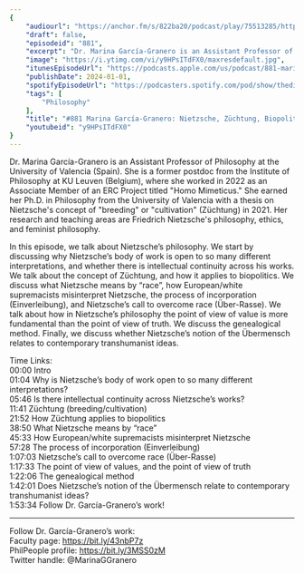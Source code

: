 ```yaml
---
{
	"audiourl": "https://anchor.fm/s/822ba20/podcast/play/75513285/https%3A%2F%2Fd3ctxlq1ktw2nl.cloudfront.net%2Fstaging%2F2023-8-5%2Fa61cbf87-f1e2-566b-2904-900011a1eddc.m4a",
	"draft": false,
	"episodeid": "881",
	"excerpt": "Dr. Marina García-Granero is an Assistant Professor of Philosophy at the University of Valencia (Spain). She is a former postdoc from the Institute of Philosophy at KU Leuven (Belgium), where she worked in 2022 as an Associate Member of an ERC Project titled \"Homo Mimeticus.\" She earned her Ph.D. in Philosophy from the University of Valencia with a thesis on Nietzsche's concept of \"breeding\" or \"cultivation\" (Züchtung) in 2021. Her research and teaching areas are Friedrich Nietzsche's philosophy, ethics, and feminist philosophy.",
	"image": "https://i.ytimg.com/vi/y9HPsITdFX0/maxresdefault.jpg",
	"itunesEpisodeUrl": "https://podcasts.apple.com/us/podcast/881-marina-garc%C3%ADa-granero-nietzsche-z%C3%BCchtung-biopolitics/id1451347236?i=1000640254328&uo=4",
	"publishDate": 2024-01-01,
	"spotifyEpisodeUrl": "https://podcasters.spotify.com/pod/show/thedissenter/episodes/881-Marina-Garca-Granero-Nietzsche--Zchtung--Biopolitics--Race--and-the-bermensch-e28v005",
	"tags": [
		"Philosophy"
	],
	"title": "#881 Marina García-Granero: Nietzsche, Züchtung, Biopolitics, Race, and the Übermensch",
	"youtubeid": "y9HPsITdFX0"
}
---
```

Dr. Marina García-Granero is an Assistant Professor of Philosophy at the University of Valencia (Spain). She is a former postdoc from the Institute of Philosophy at KU Leuven (Belgium), where she worked in 2022 as an Associate Member of an ERC Project titled "Homo Mimeticus." She earned her Ph.D. in Philosophy from the University of Valencia with a thesis on Nietzsche's concept of "breeding" or "cultivation" (Züchtung) in 2021. Her research and teaching areas are Friedrich Nietzsche's philosophy, ethics, and feminist philosophy.

In this episode, we talk about Nietzsche’s philosophy. We start by discussing why Nietzsche’s body of work is open to so many different interpretations, and whether there is intellectual continuity across his works. We talk about the concept of Züchtung, and how it applies to biopolitics. We discuss what Nietzsche means by “race”, how European/white supremacists misinterpret Nietzsche, the process of incorporation (Einverleibung), and Nietzsche’s call to overcome race (Über-Rasse). We talk about how in Nietzsche’s philosophy the point of view of value is more fundamental than the point of view of truth. We discuss the genealogical method. Finally, we discuss whether Nietzsche’s notion of the Übermensch relates to contemporary transhumanist ideas.

Time Links:  
<time>00:00</time> Intro  
<time>01:04</time> Why is Nietzsche’s body of work open to so many different interpretations?  
<time>05:46</time> Is there intellectual continuity across Nietzsche’s works?  
<time>11:41</time> Züchtung (breeding/cultivation)  
<time>21:52</time> How Züchtung applies to biopolitics  
<time>38:50</time> What Nietzsche means by “race”  
<time>45:33</time> How European/white supremacists misinterpret Nietzsche  
<time>57:28</time> The process of incorporation (Einverleibung)  
<time>1:07:03</time> Nietzsche’s call to overcome race (Über-Rasse)  
<time>1:17:33</time> The point of view of values, and the point of view of truth  
<time>1:22:06</time> The genealogical method  
<time>1:42:01</time> Does Nietzsche’s notion of the Übermensch relate to contemporary transhumanist ideas?  
<time>1:53:34</time> Follow Dr. García-Granero’s work!

---

Follow Dr. García-Granero’s work:  
Faculty page: https://bit.ly/43nbP7z  
PhilPeople profile: https://bit.ly/3MSS0zM  
Twitter handle: @MarinaGGranero
